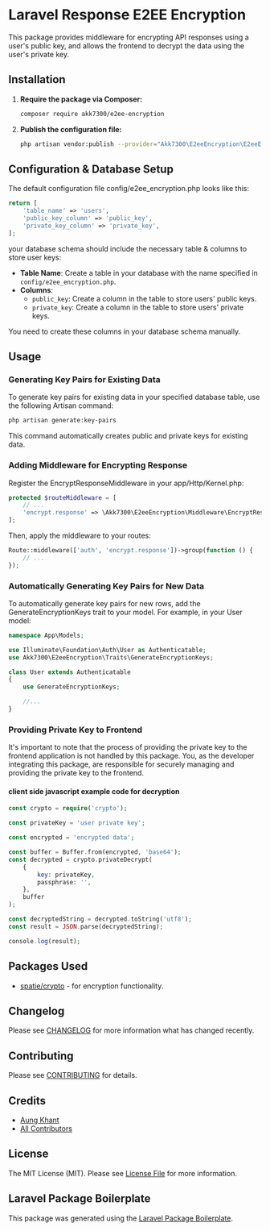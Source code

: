 # Laravel Response E2EE Encryption

This package provides middleware for encrypting API responses using a user's public key, and allows the frontend to decrypt the data using the user's private key.

## Installation

1. **Require the package via Composer:**
    ```bash
    composer require akk7300/e2ee-encryption
    ```

2. **Publish the configuration file:**
    ```bash
    php artisan vendor:publish --provider="Akk7300\E2eeEncryption\E2eeEncryptionServiceProvider" --tag="config"
    ```

## Configuration & Database Setup

The default configuration file config/e2ee_encryption.php looks like this:

```php
return [
    'table_name' => 'users',
    'public_key_column' => 'public_key',
    'private_key_column' => 'private_key',
];
```

your database schema should include the necessary table & columns to store user keys:

- **Table Name**: Create a table in your database with the name specified in `config/e2ee_encryption.php`.
- **Columns**:
  - `public_key`: Create a column in the table to store users' public keys.
  - `private_key`: Create a column in the table to store users' private keys.

You need to create these columns in your database schema manually.

## Usage

### Generating Key Pairs for Existing Data

To generate key pairs for existing data in your specified database table, use the following Artisan command:

```bash
php artisan generate:key-pairs
```
This command automatically creates public and private keys for existing data.

### Adding Middleware for Encrypting Response

Register the EncryptResponseMiddleware in your app/Http/Kernel.php:


```php
protected $routeMiddleware = [
    // ...
    'encrypt.response' => \Akk7300\E2eeEncryption\Middleware\EncryptResponseMiddleware::class,
];
```

Then, apply the middleware to your routes:

```php
Route::middleware(['auth', 'encrypt.response'])->group(function () {
    // ...
});
```

### Automatically Generating Key Pairs for New Data

To automatically generate key pairs for new rows, add the GenerateEncryptionKeys trait to your model. For example, in your User model:

```php
namespace App\Models;

use Illuminate\Foundation\Auth\User as Authenticatable;
use Akk7300\E2eeEncryption\Traits\GenerateEncryptionKeys;

class User extends Authenticatable
{
    use GenerateEncryptionKeys;

    //...
}
```

### Providing Private Key to Frontend
It's important to note that the process of providing the private key to the frontend application is not handled by this package. You, as the developer integrating this package, are responsible for securely managing and providing the private key to the frontend.

#### client side javascript example code for decryption
```php 
const crypto = require('crypto');

const privateKey = 'user private key';

const encrypted = 'encrypted data';

const buffer = Buffer.from(encrypted, 'base64');
const decrypted = crypto.privateDecrypt(
    {
        key: privateKey,
        passphrase: '',
    },
    buffer
);

const decryptedString = decrypted.toString('utf8');
const result = JSON.parse(decryptedString);

console.log(result);

```
## Packages Used

- [spatie/crypto](https://github.com/spatie/crypto) - for encryption functionality.


## Changelog

Please see [CHANGELOG](CHANGELOG.md) for more information what has changed recently.

## Contributing

Please see [CONTRIBUTING](CONTRIBUTING.md) for details.

## Credits

-   [Aung Khant](https://github.com/akk7300)
-   [All Contributors](../../contributors)

## License

The MIT License (MIT). Please see [License File](LICENSE.md) for more information.

## Laravel Package Boilerplate

This package was generated using the [Laravel Package Boilerplate](https://laravelpackageboilerplate.com).
